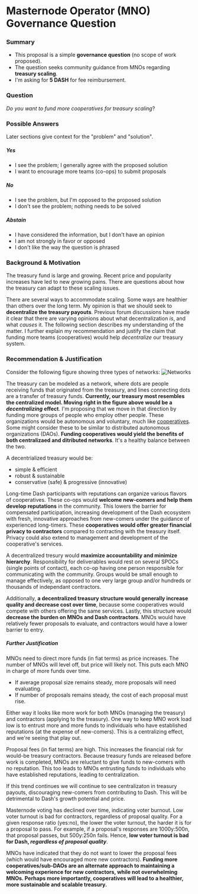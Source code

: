# Masternode Operator (MNO) Governance Question

### Summary
* This proposal is a simple **governance question** (no scope of work proposed). 
* The question seeks community guidance from MNOs regarding **treasury scaling**.
* I'm asking for **5 DASH** for fee reimbursement.

### Question
*Do you want to fund more cooperatives for treasury scaling*?

### Possible Answers
Later sections give context for the "problem" and "solution".

##### __Yes__
* I see the problem;  I generally agree with the proposed solution
* I want to encourage more teams (co-ops) to submit proposals

##### __No__
* I see the problem, but I'm opposed to the proposed solution
* I don't see the problem; nothing needs to be solved

##### __Abstain__
* I have considered the information, but I don't have an opinion
* I am not strongly in favor or opposed
* I don't like the way the question is phrased

### Background & Motivation
The treasury fund is large and growing.  Recent price and popularity increases have led to new growing pains.  There are questions about how the treasury can adapt to these scaling issues.

There are several ways to accommodate scaling.  Some ways are healthier than others over the long term.  My opinion is that we should seek to **decentralize the treasury payouts**.  Previous forum discussions have made it clear that there are varying opinions about what decentralization *is*, and what *causes* it.  The following section describes my understanding of the matter.  I further explain my recommendation and justify the claim that funding more teams (cooperatives) would help *decentralize* our treasury system.

### Recommendation & Justification
Consider the following figure showing three types of networks:
![Networks](https://github.com/riongull/governance/blob/master/networks.jpeg "Dash treasury can be modelled as a network")

The treasury can be modeled as a network, where dots are people receiving funds that originated from the treasury, and lines connecting dots are a transfer of treasury funds.  **Currently, our treasury most resembles the centralized model.  Moving right in the figure above would be a *decentralizing* effect**.  I'm proposing that we move in that direction by funding more groups of people who employ other people.  These organizations would be autonomous and voluntary, much like [cooperatives](https://en.wikipedia.org/wiki/Cooperative).  Some might consider these to be similar to distributed autonomous organizations (DAOs).  **Funding cooperatives would yield the benefits of both centralizaed and ditributed networks**.  It's a healthy balance between the two.  

A decentrialized treasury would be:

* simple & efficient
* robust & sustainable
* conservative (safe) & progressive (innovative)

Long-time Dash participants with reputations can organize various flavors of cooperatives. These co-ops would **welcome new-comers and help them develop reputations** in the community.  This lowers the barrier for compensated participation, increasing development of the Dash ecosystem with fresh, innovative approaches from new-comers under the guidance of experienced long-timers. These **cooperatives would offer greater financial privacy to contractors** compared to contracting with the treasury itself.  Privacy could also extend to management and development of the cooperative's services.

A decentralized tresury would **maximize accountability and minimize hierarchy**.  Responsibility for deliverables would rest on several SPOCs (single points of contact), each co-op having one person responsible for communicating with the community.  Groups would be small enough to manage effectively, as opposed to one very large group and/or hundreds or thousands of independant contractors.

Additionally, **a decentralized treasury structure would generally increase quality and decrease cost over time**, because some cooperatives would compete with others offering the same services.  Lastly, this structure would **decrease the burden on MNOs and Dash contractors**.  MNOs would have relatively fewer proposals to evaluate, and contractors would have a lower barrier to entry. 

##### Further Justification
MNOs need to direct more funds (in fiat terms) as price increases.  The number of MNOs will level off, but price will likely not.  This puts each MNO in charge of more funds over time.

* If average proposal size remains steady, more proposals will need evaluating.
* If number of proposals remains steady, the cost of each proposal must rise.  

Either way it looks like more work for both MNOs (managing the treasury) and contractors (applying to the treasury).  One way to keep MNO work load low is to entrust more and more funds to individuals who have established reputations (at the expense of new-comers).  This is a centralizing effect, and we're seeing that play out.

Proposal fees (in fiat terms) are high.  This increases the financial risk for would-be treasury contractors.  Because treasury funds are released before work is completed, MNOs are reluctant to give funds to new-comers with no reputation.  This too leads to MNOs entrusting funds to individuals who have established reputations, leading to centralization.  

If this trend continues we will continue to see centralizaton in treasury payouts, discouraging new-comers from contributing to Dash.  This will be detrimental to Dash's growth potential and price.  

Masternode voting has declined over time, indicating voter burnout.  Low voter turnout is bad for contractors, regardless of proposal quality.  For a given response ratio (yes:no), the lower the voter turnout, the harder it is for a proposal to pass.  For example, if a proposal's responses are 1000y:500n, that proposal passes, but 500y:250n fails.  Hence, **low voter turnout is bad for Dash, *regardless of proposal quality***.  

MNOs have indicated that they do not want to lower the proposal fees (which would have encouraged more new contractors).  **Funding more cooperatives/sub-DAOs are an alternate approach to maintaining a welcoming experience for new contractors, while not overwhelming MNOs.  Perhaps more importantly, cooperatives will lead to a healthier, more sustainable and scalable treasury.**
